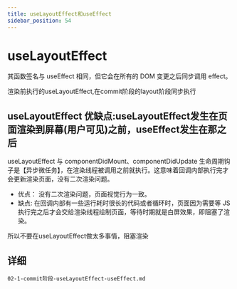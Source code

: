 ```yaml
---
title: useLayoutEffect和useEffect
sidebar_position: 54
---
```


# useLayoutEffect
其函数签名与 useEffect 相同，但它会在所有的 DOM 变更之后同步调用 effect。

渲染前执行的useLayoutEffect,在commit阶段的layout阶段同步执行

## useLayoutEffect 优缺点:useLayoutEffect发生在页面渲染到屏幕(用户可见)之前，useEffect发生在那之后
useLayoutEffect 与 componentDidMount、componentDidUpdate 生命周期钩子是【异步微任务】，在渲染线程被调用之前就执行。这意味着回调内部执行完才会更新渲染页面，没有二次渲染问题。
* 优点： 没有二次渲染问题，页面视觉行为一致。
* 缺点: 在回调内部有一些运行耗时很长的代码或者循环时，页面因为需要等 JS 执行完之后才会交给渲染线程绘制页面，等待时期就是白屏效果，即阻塞了渲染。

所以不要在useLayoutEffect做太多事情，阻塞渲染

## 详细
```
02-1-commit阶段-useLayoutEffect-useEffect.md
```